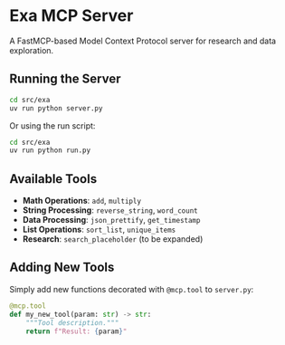 # Exa MCP Server

A FastMCP-based Model Context Protocol server for research and data exploration.

## Running the Server

```bash
cd src/exa
uv run python server.py
```

Or using the run script:
```bash
cd src/exa
uv run python run.py
```

## Available Tools

- **Math Operations**: `add`, `multiply`
- **String Processing**: `reverse_string`, `word_count`
- **Data Processing**: `json_prettify`, `get_timestamp`
- **List Operations**: `sort_list`, `unique_items`
- **Research**: `search_placeholder` (to be expanded)

## Adding New Tools

Simply add new functions decorated with `@mcp.tool` to `server.py`:

```python
@mcp.tool
def my_new_tool(param: str) -> str:
    """Tool description."""
    return f"Result: {param}"
```